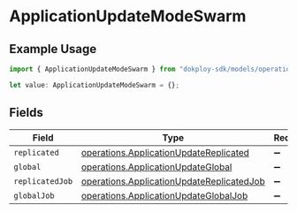 # ApplicationUpdateModeSwarm

## Example Usage

```typescript
import { ApplicationUpdateModeSwarm } from "dokploy-sdk/models/operations";

let value: ApplicationUpdateModeSwarm = {};
```

## Fields

| Field                                                                                                  | Type                                                                                                   | Required                                                                                               | Description                                                                                            |
| ------------------------------------------------------------------------------------------------------ | ------------------------------------------------------------------------------------------------------ | ------------------------------------------------------------------------------------------------------ | ------------------------------------------------------------------------------------------------------ |
| `replicated`                                                                                           | [operations.ApplicationUpdateReplicated](../../models/operations/applicationupdatereplicated.md)       | :heavy_minus_sign:                                                                                     | N/A                                                                                                    |
| `global`                                                                                               | [operations.ApplicationUpdateGlobal](../../models/operations/applicationupdateglobal.md)               | :heavy_minus_sign:                                                                                     | N/A                                                                                                    |
| `replicatedJob`                                                                                        | [operations.ApplicationUpdateReplicatedJob](../../models/operations/applicationupdatereplicatedjob.md) | :heavy_minus_sign:                                                                                     | N/A                                                                                                    |
| `globalJob`                                                                                            | [operations.ApplicationUpdateGlobalJob](../../models/operations/applicationupdateglobaljob.md)         | :heavy_minus_sign:                                                                                     | N/A                                                                                                    |